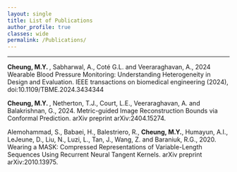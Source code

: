 ```yaml
---
layout: single
title: List of Publications
author_profile: true
classes: wide
permalink: /Publications/
---
```


----

<b> Cheung, M.Y. </b>, Sabharwal, A., Coté G.L. and Veeraraghavan, A., 2024 Wearable Blood Pressure Monitoring: Understanding Heterogeneity in Design and Evaluation. IEEE transactions on biomedical engineering (2024), doi:10.1109/TBME.2024.3434344

<b> Cheung, M.Y. </b>, Netherton, T.J., Court, L.E., Veeraraghavan, A. and Balakrishnan, G., 2024. Metric-guided Image Reconstruction Bounds via Conformal Prediction. arXiv preprint arXiv:2404.15274.

Alemohammad, S., Babaei, H., Balestriero, R., <b>Cheung, M.Y.</b>, Humayun, A.I., LeJeune, D., Liu, N., Luzi, L., Tan, J., Wang, Z. and Baraniuk, R.G., 2020. Wearing a MASK: Compressed Representations of Variable-Length Sequences Using Recurrent Neural Tangent Kernels. arXiv preprint arXiv:2010.13975.
